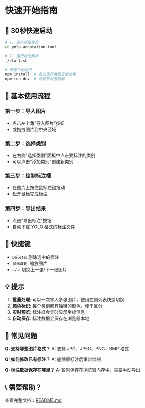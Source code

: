 # 快速开始指南

## 🚀 30秒快速启动

```bash
# 1. 进入项目目录
cd yolo-annotation-tool

# 2. 运行启动脚本
./start.sh

# 或者手动运行
npm install  # 首次运行需要安装依赖
npm run dev  # 启动开发服务器
```

## 📝 基本使用流程

### 第一步：导入图片
- 点击左上角"导入图片"按钮
- 或拖拽图片到中央区域

### 第二步：选择类别
- 在右侧"选择类别"面板中点击要标注的类别
- 可以点击"添加类别"创建新类别

### 第三步：绘制标注框
- 在图片上按住鼠标左键拖动
- 松开鼠标完成标注

### 第四步：导出结果
- 点击"导出标注"按钮
- 自动下载 YOLO 格式的标注文件

## 🎯 快捷键

- `Delete`: 删除选中的标注
- `鼠标滚轮`: 缩放图片
- `←/→`: 切换上一张/下一张图片

## 💡 提示

1. **批量处理**: 可以一次导入多张图片，使用左侧列表快速切换
2. **颜色标识**: 每个类别都有独特的颜色，便于区分
3. **实时预览**: 标注框会实时显示坐标信息
4. **自动保存**: 标注数据会保存在浏览器本地

## 🔧 常见问题

**Q: 支持哪些图片格式？**
A: 支持 JPG、JPEG、PNG、BMP 格式

**Q: 如何修改已有标注？**
A: 删除原标注后重新绘制

**Q: 标注数据保存在哪里？**
A: 暂时保存在浏览器内存中，需要手动导出

## 📞 需要帮助？

查看完整文档：[README.md](./README.md)